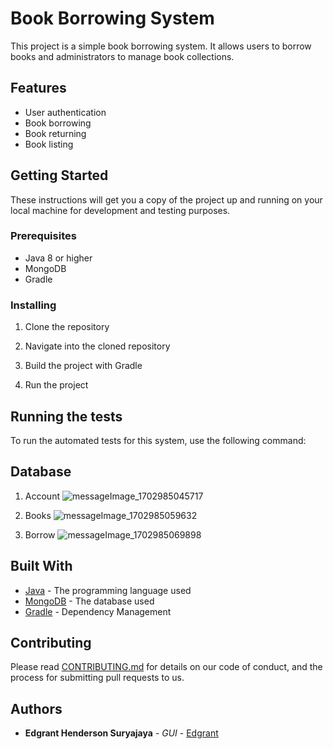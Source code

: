 # Book Borrowing System

This project is a simple book borrowing system. It allows users to borrow books and administrators to manage book collections.

## Features

- User authentication
- Book borrowing
- Book returning
- Book listing

## Getting Started

These instructions will get you a copy of the project up and running on your local machine for development and testing purposes.

### Prerequisites

- Java 8 or higher
- MongoDB
- Gradle

### Installing

1. Clone the repository

2. Navigate into the cloned repository

3. Build the project with Gradle

4. Run the project


## Running the tests

To run the automated tests for this system, use the following command:

## Database

1. Account
![messageImage_1702985045717](https://github.com/EdgrantHS/PA-PBO/assets/144258090/cc4b5306-96ce-4d42-993e-797c74e07553)

2. Books
![messageImage_1702985059632](https://github.com/EdgrantHS/PA-PBO/assets/144258090/b1be6589-9839-40de-a435-067756f9a99c)

3. Borrow
![messageImage_1702985069898](https://github.com/EdgrantHS/PA-PBO/assets/144258090/bf7ce70d-33c0-4298-8c6c-8795a786ac95)

## Built With

- [Java](https://www.java.com) - The programming language used
- [MongoDB](https://www.mongodb.com) - The database used
- [Gradle](https://gradle.org) - Dependency Management

## Contributing

Please read [CONTRIBUTING.md](https://gist.github.com/yourusername/yourcontributingmdlink) for details on our code of conduct, and the process for submitting pull requests to us.

## Authors

- **Edgrant Henderson Suryajaya** - *GUI* - [Edgrant](https://github.com/edgrantH)
<!-- - **Edgrant Henderson Suryajaya** - *GUI* - [Edgrant](https://github.com/edgrantH)
- **Edgrant Henderson Suryajaya** - *GUI* - [Edgrant](https://github.com/edgrantH)
- **Edgrant Henderson Suryajaya** - *GUI* - [Edgrant](https://github.com/edgrantH) -->
